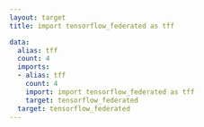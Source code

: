 ```yaml
---
layout: target
title: import tensorflow_federated as tff

data:
  alias: tff
  count: 4
  imports:
  - alias: tff
    count: 4
    import: import tensorflow_federated as tff
    target: tensorflow_federated
  target: tensorflow_federated
---
```

